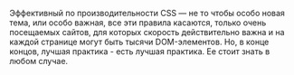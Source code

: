 Эффективный по производительности CSS — не то чтобы особо новая тема, или
особо важная, все эти правила касаются, только очень посещаемых сайтов, для
которых скорость действительно важна и на каждой странице могут быть тысячи
DOM-элементов. Но, в конце концов, лучшая практика - есть лучшая практика.
Ее стоит знать в любом случае.